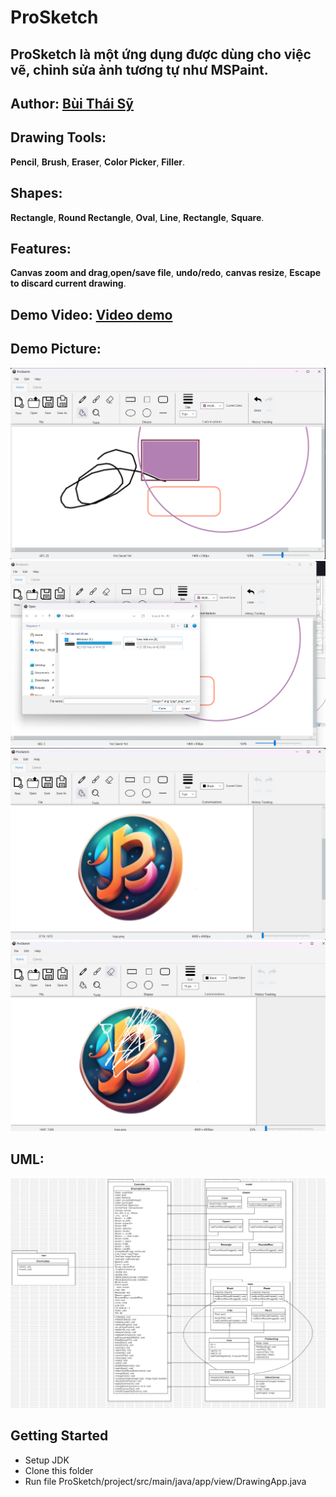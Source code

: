 # ProSketch
## ProSketch là một ứng dụng được dùng cho việc **vẽ**, **chỉnh sửa ảnh** tương tự như MSPaint. 

## Author: [Bùi Thái Sỹ](https://github.com/sybui2004)   

## Drawing Tools:
**Pencil**, **Brush**, **Eraser**, **Color Picker**, **Filler**.
## Shapes:
**Rectangle**, **Round Rectangle**, **Oval**, **Line**, **Rectangle**, **Square**.
##  Features:
**Canvas zoom and drag**,**open/save file**, **undo/redo**, **canvas resize**, **Escape to discard current drawing**.
## Demo Video: [Video demo]()

## Demo Picture: 
![img1.png](ImageReadme//img1.png)
![img2.png](ImageReadme//img2.png)
![img3.png](ImageReadme//img3.png)
![img4.png](ImageReadme//img4.png)

## UML:
![Alt text](https://github.com/sybui2004/ProSketch/blob/main/ImageReadme/ClassDiagram.png)

## Getting Started

- Setup JDK
- Clone this folder
- Run file ProSketch/project/src/main/java/app/view/DrawingApp.java
